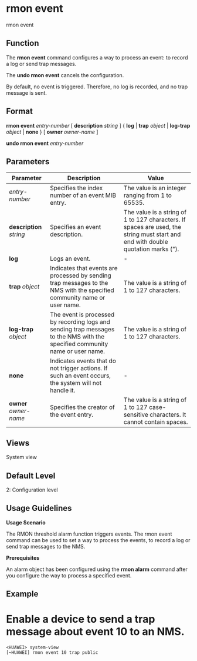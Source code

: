 rmon event
==========

rmon event

Function
--------



The **rmon event** command configures a way to process an event: to record a log or send trap messages.

The **undo rmon event** cancels the configuration.



By default, no event is triggered. Therefore, no log is recorded, and no trap message is sent.


Format
------

**rmon event** *entry-number* [ **description** *string* ] { **log** | **trap** *object* | **log-trap** *object* | **none** } [ **owner** *owner-name* ]

**undo rmon event** *entry-number*


Parameters
----------

| Parameter | Description | Value |
| --- | --- | --- |
| *entry-number* | Specifies the index number of an event MIB entry. | The value is an integer ranging from 1 to 65535. |
| **description** *string* | Specifies an event description. | The value is a string of 1 to 127 characters.  If spaces are used, the string must start and end with double quotation marks ("). |
| **log** | Logs an event. | - |
| **trap** *object* | Indicates that events are processed by sending trap messages to the NMS with the specified community name or user name. | The value is a string of 1 to 127 characters. |
| **log-trap** *object* | The event is processed by recording logs and sending trap messages to the NMS with the specified community name or user name. | The value is a string of 1 to 127 characters. |
| **none** | Indicates events that do not trigger actions. If such an event occurs, the system will not handle it. | - |
| **owner** *owner-name* | Specifies the creator of the event entry. | The value is a string of 1 to 127 case-sensitive characters. It cannot contain spaces. |



Views
-----

System view


Default Level
-------------

2: Configuration level


Usage Guidelines
----------------

**Usage Scenario**

The RMON threshold alarm function triggers events. The rmon event command can be used to set a way to process the events, to record a log or send trap messages to the NMS.

**Prerequisites**



An alarm object has been configured using the **rmon alarm** command after you configure the way to process a specified event.




Example
-------

# Enable a device to send a trap message about event 10 to an NMS.
```
<HUAWEI> system-view
[~HUAWEI] rmon event 10 trap public

```